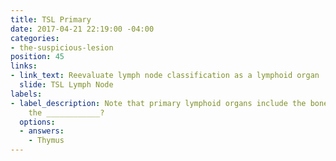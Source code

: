 ```yaml
---
title: TSL Primary
date: 2017-04-21 22:19:00 -04:00
categories:
- the-suspicious-lesion
position: 45
links:
- link_text: Reevaluate lymph node classification as a lymphoid organ
  slide: TSL Lymph Node
labels:
- label_description: Note that primary lymphoid organs include the bone marrow and
    the ____________?
  options:
  - answers:
    - Thymus
---
```


